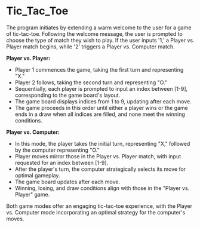 # Tic_Tac_Toe
The program initiates by extending a warm welcome to the user for a game of tic-tac-toe. Following the welcome message, the user is prompted to choose the type of match they wish to play. If the user inputs '1,' a Player vs. Player match begins, while '2' triggers a Player vs. Computer match.

************************************************Player vs. Player:************************************************
- Player 1 commences the game, taking the first turn and representing "X."
- Player 2 follows, taking the second turn and representing "O."
- Sequentially, each player is prompted to input an index between [1-9], corresponding to the game board's layout.
- The game board displays indices from 1 to 9, updating after each move.
- The game proceeds in this order until either a player wins or the game ends in a draw when all indices are filled, and none meet the winning conditions.

**Player vs. Computer:**
- In this mode, the player takes the initial turn, representing "X," followed by the computer representing "O."
- Player moves mirror those in the Player vs. Player match, with input requested for an index between [1-9].
- After the player's turn, the computer strategically selects its move for optimal gameplay.
- The game board updates after each move.
- Winning, losing, and draw conditions align with those in the "Player vs. Player" game.

Both game modes offer an engaging tic-tac-toe experience, with the Player vs. Computer mode incorporating an optimal strategy for the computer's moves.
